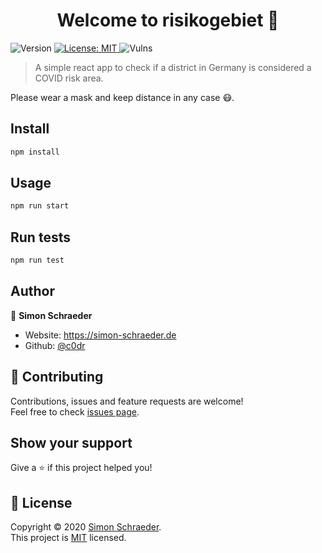 <h1 align="center">Welcome to risikogebiet 👋</h1>
<p>
  <img alt="Version" src="https://img.shields.io/badge/version-0.1.0-blue.svg?cacheSeconds=2592000" />
  <a href="https://opensource.org/licenses/MIT" target="_blank">
    <img alt="License: MIT" src="https://img.shields.io/badge/License-MIT-yellow.svg" />
  </a>
  <img src="https://img.shields.io/snyk/vulnerabilities/github/c0dr/risikogebiet" alt="Vulns"/>
</p>

> A simple react app to check if a district in Germany is considered a COVID risk area.

Please wear a mask and keep distance in any case 😷.

## Install

```sh
npm install
```

## Usage

```sh
npm run start
```

## Run tests

```sh
npm run test
```

## Author

👤 **Simon Schraeder**

* Website: https://simon-schraeder.de
* Github: [@c0dr](https://github.com/c0dr)

## 🤝 Contributing

Contributions, issues and feature requests are welcome!<br />Feel free to check [issues page](https://github.com/c0dr/risikogebiet/issues). 

## Show your support

Give a ⭐️ if this project helped you!

## 📝 License

Copyright © 2020 [Simon Schraeder](https://github.com/c0dr).<br />
This project is [MIT](https://opensource.org/licenses/MIT) licensed.